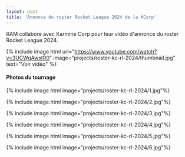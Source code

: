 ```yaml
---
layout: post
title: 'Annonce du roster Rocket League 2024 de la KCorp'
---
```

RAM collabore avec Karmine Corp pour leur vidéo d'annonce du roster Rocket League 2024.

{% include image.html url="https://www.youtube.com/watch?v=3UCWgAwstR0" image="projects/roster-kc-rl-2024/thumbnail.jpg" text="Voir vidéo" %}

#### Photos du tournage

{% include image.html image="projects/roster-kc-rl-2024/1.jpg"%}

{% include image.html image="projects/roster-kc-rl-2024/2.jpg"%}

{% include image.html image="projects/roster-kc-rl-2024/3.jpg"%}

{% include image.html image="projects/roster-kc-rl-2024/4.jpg"%}

{% include image.html image="projects/roster-kc-rl-2024/5.jpg"%}

{% include image.html image="projects/roster-kc-rl-2024/6.jpg"%}